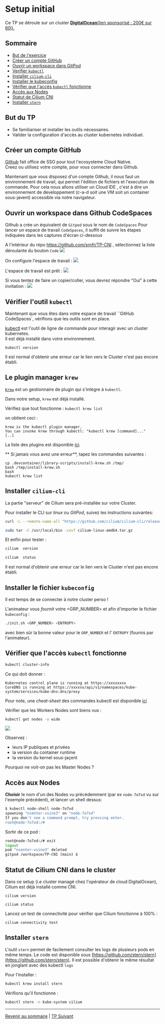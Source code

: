 # Setup initial

Ce TP se déroule sur un cluster <ins>**DigitalOcean**<ins>([lien sponsorisé : 200€ sur 60j](https://m.do.co/c/ffe6205525bf)).

## Sommaire
  * [But de l'exercice](#but-du-tp)
  * [Créer un compte GitHub](#créer-un-compte-github)
  * [Ouvrir un workspace dans GitPod](#ouvrir-un-workspace-dans-gitpod)
  * [Verifier `kubectl`](#vérifier-kubectl)
  * [Installer `cilium-cli`](#installer-cilium-cli)
  * [Installer le kubeconfig](#installer-le-kubeconfig)
  * [Vérifier que l'accès `kubectl` fonctionne](#vérifier-que-laccès-kubectl-fonctionne)
  * [Accès aux Nodes](#accès-aux-nodes)
  * [Statut de Cilium CNI](#statut-de-cilium-cni-dans-le-cluster)
  * [Installer `stern` ](#installer-stern-sur-linux)

## But du TP
* Se familiariser et installer les outils nécessaires.
* Valider la configuration d'accès au cluster kubernetes individuel. 

## Créer un compte GitHub

[Github](https://github.com) fait office de SSO pour tout l'ecosysteme Cloud Native.  
Creez ou utilisez votre compte, pour vous connecter dans Github.

Maintenant que vous disposez d'un compte Github, il nous faut un environnement de travail, qui permet l'édition de fichiers et l'execution de commande. Pour cela nous allons utiliser un Cloud IDE , c'est à dire un environnement de developpement (c-a-d soit une VM soit un container sous-javent) accessible via notre navigateur.


## Ouvrir un workspace dans Github CodeSpaces 

Github a crée un équivalent de `Gitpod` sous le nom de `CodeSpaces`
Pour lancer un espace de travail `CodeSpaces`, il suffit de suivre les étapes indiquées dans les captures d'écran ci-dessous

A l'intérieur du répo https://github.com/srnfr/TP-CNI , sélectionnez la liste déroulante du bouton `Code`
![](../img/codespaces-etape1.png)

On configure l'espace de travail : 
![](../img/codespaces-etape2.png)

L'espace de travail est prêt :
![](../img/codespaces-etape3.png)

Si vous tentez de faire un copier/coller, vous devrez répondre "Oui" à cette invitation :
![](../img/codespaces-popup.png)

## Vérifier l'outil `kubectl` 

Maintenant que vous êtes dans votre espace de travail ``GitHub CodeSpaces`, vérifions que les outils sont en place.

[kubectl](https://kubernetes.io/docs/tasks/tools/install-kubectl/) est l'outil de ligne de commande pour interagir avec un cluster kubernetes.  
Il est déjà installé dans votre environnement.


```shell
kubectl version
```
 Il est normal d'obtenir une erreur car le lien vers le Cluster n'est pas encore établi.
 
 ## Le plugin manager `krew`

[`Krew`]((https://krew.sigs.k8s.io/docs/user-guide/setup/install/)) est un gestionnaire de plugin qui s'intègre à `kubectl`.

Dans notre setup, `krew` est déjà installé.

Vérifiez que tout fonctionne :
```kubectl krew list```

on obtient ceci :
```
krew is the kubectl plugin manager.
You can invoke krew through kubectl: "kubectl krew [command]..."
[..]
```

La liste des plugins est disponible [ici](https://krew.sigs.k8s.io/plugins/).

** Si jamais vous avez une erreur**, tapez les commandes suivantes : 
```shell
cp .devcontainer/library-scripts/install-krew.sh /tmp/
bash /tmp/install-krew.sh
bash
kubectl krew list
```

## Installer `cilium-cli`

La partie "serveur" de Cilium sera pré-installée sur votre Cluster.

Pour installer le CLI sur *linux* ou *GitPod*, suivez les instructions suivantes:

```bash
curl -L --remote-name-all "https://github.com/cilium/cilium-cli/releases/download/v0.14.8/cilium-linux-amd64.tar.gz"
```
```bash
sudo tar -C /usr/local/bin -xzvf cilium-linux-amd64.tar.gz
```

Et enfin pour tester :  
```bash
cilium  version
```

```bash
cilium  status
```
Il est normal d'obtenir une erreur car le lien vers le Cluster n'est pas encore établi.
 
## Installer le fichier `kubeconfig`

Il est temps de se connecter à notre cluster perso !


L'animateur vous *fournit* votre <GRP_NUMBER> et <ENTROPY> afin d'importer le fichier `kubeconfig` :

```bash
./init.sh <GRP_NUMBER> <ENTROPY>
```
avec bien sûr la bonne valeur pour le `GRP_NUMBER` et l' `ENTROPY` (fournis par l'animateur).

## Vérifier que l'accès `kubectl` fonctionne

```bash
kubectl cluster-info
```

Ce qui doit donner :

```
Kubernetes control plane is running at https://xxxxxxxx
CoreDNS is running at https://xxxxxx/api/v1/namespaces/kube-system/services/kube-dns:dns/proxy
```

Pour note, une *cheat-sheet* des commandes kubectl est disponible [ici](https://kubernetes.io/fr/docs/reference/kubectl/cheatsheet/)

Vérifier que les Workers Nodes sont biens vus :
```bash
kubectl get nodes -o wide
```

![](../img/gitpod2.png)

Observez :
* leurs IP publiques et privées
* la version du container runtime
* la version du kernel sous-jaçent

Pourquoi ne voit-on pas les Master Nodes ?

## Accès aux Nodes

**Choisir** le nom d'un des Nodes vu précédemment (par ex `node-7o7xd` vu sur l'exemple précédent), et lancer un shell dessus:

```bash
$ kubectl node-shell node-7o7xd 
spawning "nsenter-vsine3" on "node-7o7xd"
If you don't see a command prompt, try pressing enter.
root@node-7o7xd:/#  
```

Sortir de ce pod :
```bash
root@node-7o7xd:/# exit
logout
pod "nsenter-vsine3" deleted
gitpod /workspace/TP-CNI (main) $ 
```

## Statut de Cilium CNI dans le cluster

Dans ce setup (i.e cluster managé chez l'opérateur de cloud DigitalOcean), Cilium est déjà installé comme CNI.

```shell
cilium version
```

```shell
cilium status
```

Lancez un test de connectivité pour vérifier que Cilium fonctionne à 100% :
```shell
cilium connectivity test
```


##  Installer `stern`

L'outil `stern` permet de facilement consulter les logs de plusieurs pods en même temps.
Le code est disponible sous [https://github.com/stern/stern](https://github.com/stern/stern).
Il est possible d'obtenir le même résultat en jonglant avec des kubectl `logs`

Pour l'installer :
  
  ```bash
kubectl krew install stern
```

Vérifions qu'il fonctionne :
```bash
kubectl stern -n kube-system cilium
```


---

[Revenir au sommaire](../README.md) | [TP Suivant](./TP02.md)
